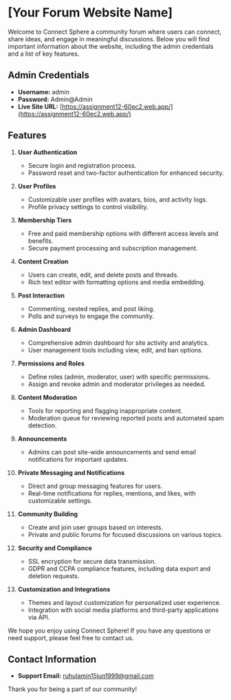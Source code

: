 # [Your Forum Website Name]

Welcome to Connect Sphere a community forum where users can connect, share ideas, and engage in meaningful discussions. Below you will find important information about the website, including the admin credentials and a list of key features.

## Admin Credentials

- **Username:** admin
- **Password:** Admin@Admin
- **Live Site URL:** [https://assignment12-60ec2.web.app/](https://assignment12-60ec2.web.app/)

## Features

1. **User Authentication**

   - Secure login and registration process.
   - Password reset and two-factor authentication for enhanced security.

2. **User Profiles**

   - Customizable user profiles with avatars, bios, and activity logs.
   - Profile privacy settings to control visibility.

3. **Membership Tiers**

   - Free and paid membership options with different access levels and benefits.
   - Secure payment processing and subscription management.

4. **Content Creation**

   - Users can create, edit, and delete posts and threads.
   - Rich text editor with formatting options and media embedding.

5. **Post Interaction**

   - Commenting, nested replies, and post liking.
   - Polls and surveys to engage the community.

6. **Admin Dashboard**

   - Comprehensive admin dashboard for site activity and analytics.
   - User management tools including view, edit, and ban options.

7. **Permissions and Roles**

   - Define roles (admin, moderator, user) with specific permissions.
   - Assign and revoke admin and moderator privileges as needed.

8. **Content Moderation**

   - Tools for reporting and flagging inappropriate content.
   - Moderation queue for reviewing reported posts and automated spam detection.

9. **Announcements**

   - Admins can post site-wide announcements and send email notifications for important updates.

10. **Private Messaging and Notifications**

    - Direct and group messaging features for users.
    - Real-time notifications for replies, mentions, and likes, with customizable settings.

11. **Community Building**

    - Create and join user groups based on interests.
    - Private and public forums for focused discussions on various topics.

12. **Security and Compliance**

    - SSL encryption for secure data transmission.
    - GDPR and CCPA compliance features, including data export and deletion requests.

13. **Customization and Integrations**
    - Themes and layout customization for personalized user experience.
    - Integration with social media platforms and third-party applications via API.

We hope you enjoy using Connect Sphere! If you have any questions or need support, please feel free to contact us.

## Contact Information

- **Support Email:** ruhulamin15jun1999@gmail.com

Thank you for being a part of our community!
